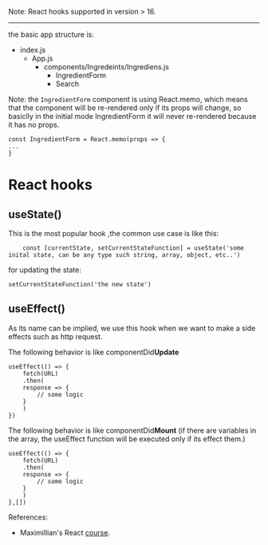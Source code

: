 Note: React hooks supported in version > 16.

----------------------------------------------------------------
the basic app structure is:

   * index.js
        * App.js
            * components/Ingredeints/Ingrediens.js
                *   IngredientForm 
                *   Search 
     
Note: the `IngredientForm` component is using React.memo, which means that the component will be re-rendered only if its props will change, so basiclly in the initial mode IngredientForm  it will never re-rendered because it has no props.

```
const IngredientForm = React.memo(props => {
...
}
```


# React hooks
## useState()
This is the most popular hook
,the common use case is like this:
```
    const [currentState, setCurrentStateFunction] = useState('some inital state, can be any type such string, array, object, etc..')
```

for updating the state:

```
setCurrentStateFunction('the new state')
```

## useEffect()
As its name can be implied, we use this hook when we want to make a side effects such as http request.

The following behavior is like componentDid**Update**
```
useEffect(() => {
    fetch(URL)
    .then(
    response => {
        // some logic
    }
    )
})
```

The following behavior is like componentDid**Mount**
(if there are variables in the array, the useEffect function will be executed only if its effect them.)
```
useEffect(() => {
    fetch(URL)
    .then(
    response => {
        // some logic
    }
    )
},[])
```




References: 
*   Maximillian's React [course](https://www.udemy.com/course/react-the-complete-guide-incl-redux/).
